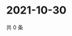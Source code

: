 # 2021-10-30

共 0 条

<!-- BEGIN WEIBO -->
<!-- 最后更新时间 Sat Oct 30 2021 17:15:51 GMT+0800 (China Standard Time) -->

<!-- END WEIBO -->
